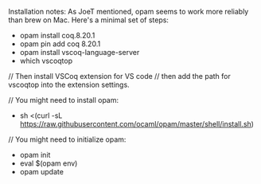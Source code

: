 Installation notes: As JoeT mentioned, opam seems to work more reliably than brew on Mac.
Here's a minimal set of steps:
* opam install coq.8.20.1
* opam pin add coq 8.20.1
* opam install vscoq-language-server
* which vscoqtop

// Then install VSCoq extension for VS code
// then add the path for vscoqtop into the extension settings.

// You might need to install opam:
* sh <(curl -sL https://raw.githubusercontent.com/ocaml/opam/master/shell/install.sh)

// You might need to initialize opam:
* opam init
* eval $(opam env)
* opam update